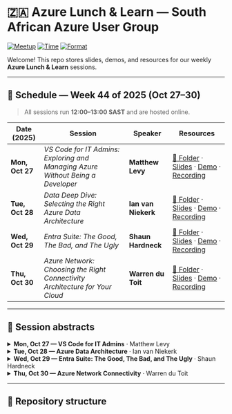 # 🇿🇦 Azure Lunch & Learn — South African Azure User Group

[![Meetup](https://img.shields.io/badge/Meetup-Azure%20User%20Group%20South%20Africa-red?logo=meetup)](https://www.meetup.com/azure-user-group-southafrica/)
[![Time](https://img.shields.io/badge/Time-12:00%E2%80%9313:00%20SAST-blue)](#schedule)
[![Format](https://img.shields.io/badge/Format-Online-lightgrey)](#schedule)

Welcome! This repo stores slides, demos, and resources for our weekly **Azure Lunch & Learn** sessions.

---

## 🔔 Schedule — Week 44 of 2025 (Oct 27–30)

> All sessions run **12:00–13:00 SAST** and are hosted online.

| Date (2025) | Session | Speaker | Resources |
|---|---|---|---|
| **Mon, Oct 27** | *VS Code for IT Admins: Exploring and Managing Azure Without Being a Developer* | **Matthew Levy** | [📂 Folder](./2025/2025-10-27-vs-code-it-admins/) · [Slides](./2025/2025-10-27-vs-code-it-admins/slides/) · [Demo](./2025/2025-10-27-vs-code-it-admins/demo/) · [Recording](./2025/2025-10-27-vs-code-it-admins/recording.md) |
| **Tue, Oct 28** | *Data Deep Dive: Selecting the Right Azure Data Architecture* | **Ian van Niekerk** | [📂 Folder](./2025/2025-10-28-azure-data-architecture/) · [Slides](./2025/2025-10-28-azure-data-architecture/slides/) · [Demo](./2025/2025-10-28-azure-data-architecture/demo/) · [Recording](./2025/2025-10-28-azure-data-architecture/recording.md) |
| **Wed, Oct 29** | *Entra Suite: The Good, The Bad, and The Ugly* | **Shaun Hardneck** | [📂 Folder](./2025/2025-10-29-entra-suite-good-bad-ugly/) · [Slides](./2025/2025-10-29-entra-suite-good-bad-ugly/slides/) · [Demo](./2025/2025-10-29-entra-suite-good-bad-ugly/demo/) · [Recording](./2025/2025-10-29-entra-suite-good-bad-ugly/recording.md) |
| **Thu, Oct 30** | *Azure Network: Choosing the Right Connectivity Architecture for Your Cloud* | **Warren du Toit** | [📂 Folder](./2025/2025-10-30-azure-network-connectivity/) · [Slides](./2025/2025-10-30-azure-network-connectivity/slides/) · [Demo](./2025/2025-10-30-azure-network-connectivity/demo/) · [Recording](./2025/2025-10-30-azure-network-connectivity/recording.md) |

---

## 📝 Session abstracts

<details>
<summary><strong>Mon, Oct 27 — VS Code for IT Admins</strong> · Matthew Levy</summary>

A practical walkthrough of **Visual Studio Code as an IT admin’s command center**—no dev background required. We explore subscription and management group hygiene, resource group layout, and naming checks. Expect **hands-on PowerShell**, **Microsoft Graph**, and **ARM** examples run directly in VS Code, plus how **GitHub Copilot**, **Azure MCP**, and **Microsoft Learn Docs MCP** accelerate everyday admin tasks.
</details>

<details>
<summary><strong>Tue, Oct 28 — Azure Data Architecture</strong> · Ian van Niekerk</summary>

How to design a **modern, future-ready data platform on Azure** that handles batch, streaming, and analytics without creating a spaghetti mess. We cover **data flow patterns**, **reliable processing**, **security & governance**, **observability**, **cost/performance tuning**, and adding **real-time + AI** capabilities with practical examples.
</details>

<details>
<summary><strong>Wed, Oct 29 — Entra Suite: The Good, The Bad, and The Ugly</strong> · Shaun Hardneck</summary>

An unfiltered tour of the **Microsoft Entra** landscape: what truly works, where friction appears (licensing overlaps, portal/API inconsistency), and the **misconfigurations attackers love** (e.g., over-privileged service principals). Learn to **architect for scale**, integrate **Permissions Management / Workload ID / ID Governance** into DevSecOps, and monitor/remediate with **Graph, KQL, and PowerShell**.
</details>

<details>
<summary><strong>Thu, Oct 30 — Azure Network Connectivity</strong> · Warren du Toit</summary>

A plain-English guide to mapping **VNets, subnets, NSGs, and routing** into scalable designs. Compare **VPN Gateway vs ExpressRoute vs Azure Virtual WAN**, secure traffic with **NSGs, Azure Firewall, Private Link**, connect hybrid/multi-cloud, and **govern at scale** using **Azure Policy** and **IaC (Bicep/ARM)**.
</details>

---

## 📁 Repository structure